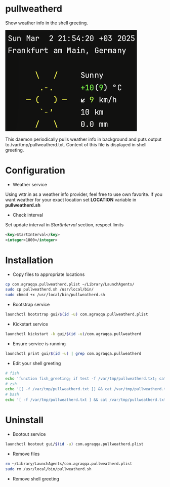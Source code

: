 # pullweatherd

Show weather info in the shell greeting.

![frankfurt_weather](./img/frankfurt.png)

This daemon periodically pulls weather info in background and puts output to /var/tmp/pullweatherd.txt. Content of this file is displayed in shell greeting.

# Configuration

- Weather service

Using wttr.in as a weather info provider, feel free to use own favorite.
If you want weather for your exact location set **LOCATION** variable in **pullweatherd.sh**

- Check interval

Set update interval in _StartInterval_ section, respect limits

```xml
<key>StartInterval</key>
<integer>1800</integer>
```

# Installation

- Copy files to appropriate locations

```sh
cp com.agraqqa.pullweatherd.plist ~/Library/LaunchAgents/
sudo cp pullweatherd.sh /usr/local/bin/
sudo chmod +x /usr/local/bin/pullweatherd.sh
```

- Bootstrap service

```sh
launchctl bootstrap gui/$(id -u) com.agraqqa.pullweatherd.plist
```

- Kickstart service

```sh
launchctl kickstart -k gui/$(id -u)/com.agraqqa.pullweatherd
```

- Ensure service is running

```sh
launchctl print gui/$(id -u) | grep com.agraqqa.pullweatherd
```

- Edit your shell greeting

```sh
# fish
echo 'function fish_greeting; if test -f /var/tmp/pullweatherd.txt; cat /var/tmp/pullweatherd.txt; end; end' > ~/.config/fish/functions/fish_greeting.fish
# zsh
echo '[[ -f /var/tmp/pullweatherd.txt ]] && cat /var/tmp/pullweatherd.txt' >> ~/.zshrc
# bash
echo '[ -f /var/tmp/pullweatherd.txt ] && cat /var/tmp/pullweatherd.txt' >> ~/.bashrc
```

# Uninstall

- Bootout service

```sh
launchctl bootout gui/$(id -u) com.agraqqa.pullweatherd.plist
```

- Remove files

```sh
rm ~/Library/LaunchAgents/com.agraqqa.pullweatherd.plist
sudo rm /usr/local/bin/pullweatherd.sh
```

- Remove shell greeting
